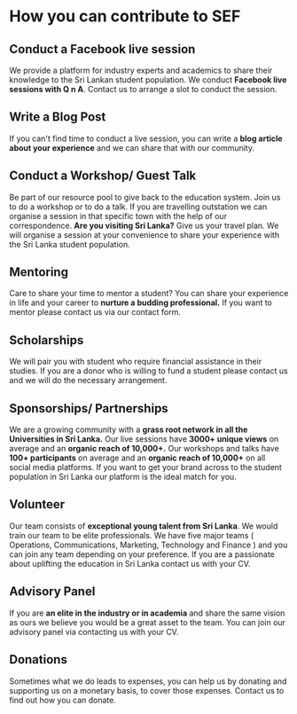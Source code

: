 # How you can contribute to SEF


## Conduct a Facebook live session 

We provide a platform for industry experts and academics to share their knowledge to the Sri Lankan student population. We conduct **Facebook live sessions with Q n A**. Contact us to arrange a slot to conduct the session. 


## Write a Blog Post 

If you can't find time to conduct a live session, you can write a **blog article about your experience** and we can share that with our community.

## Conduct a Workshop/ Guest Talk
Be part of our resource pool to give back to the education system. Join us to do a workshop or to do a talk. If you are travelling outstation we can organise a session in that specific town with the help of our correspondence.  **Are you visiting Sri Lanka?** Give us your travel plan. We will organise a session at your convenience to share your experience with the Sri Lanka student population. 

## Mentoring  

Care to share your time to mentor a student? You can share your experience in life and your career to **nurture a budding professional.** If you want to mentor please contact us via our contact form.
 
## Scholarships  
We will pair you with student who require financial assistance in their studies. If you are a donor who is willing to fund a student please contact us and we will do the necessary arrangement.

## Sponsorships/ Partnerships
We are a growing community with a **grass root network in all the Universities in Sri Lanka.** Our live sessions have **3000+ unique views** on average and an **organic reach of 10,000+.** Our workshops and talks have **100+ participants** on average and an **organic reach of 10,000+** on all social media platforms. If you want to get your brand across to the student population in Sri Lanka our platform is the ideal match for you. 

## Volunteer 
Our team consists of **exceptional young talent from Sri Lanka**. We would train our team to be elite professionals. We have five major teams ( Operations, Communications, Marketing, Technology and Finance )  and you can join any team depending on your preference. If you are a passionate about uplifting the education in Sri Lanka contact us with your CV.

## Advisory Panel
If you are **an elite in the industry or in academia** and share the same vision as ours we believe you would be a great asset to the team. You can join our advisory panel via contacting us with your CV.

## Donations
Sometimes what we do leads to expenses, you can help us by donating and supporting us on a monetary basis, to cover those expenses. Contact us to find out how you can donate.
